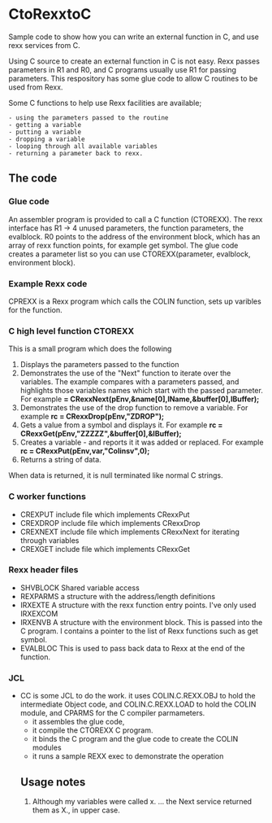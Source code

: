 # CtoRexxtoC
Sample code to show how you can write an external function in C, and use rexx services from C.

Using C source to create an external function in C is not easy. Rexx passes parameters in R1 and R0, and C programs usually use R1 for passing parameters.   This respository has some glue code to allow C routines to be used from Rexx.

Some C functions to help use Rexx facilities are available; 

    - using the parameters passed to the routine
    - getting a variable
    - putting a variable
    - dropping a variable
    - looping through all available variables
    - returning a parameter back to rexx.
## The code

### Glue code
An assembler program is provided to call a C function (CTOREXX).
The rexx interface has R1 -> 4 unused parameters, the function parameters, the evalblock.   R0 points to the address of the environment block, which has an array of rexx function points, for example get symbol.
The glue code creates a parameter list so you can use CTOREXX(parameter, evalblock, environment block).
### Example Rexx code

CPREXX is a Rexx program which calls the COLIN function, sets up varibles for the function.

### C high level function CTOREXX
This is a small program which does the following
<ol>
  <li>Displays the parameters passed to the function
  </li>
  <li>Demonstrates the use of the "Next" function to iterate over the variables.  The example   compares with a parameters passed, and highlights those variables names which start with the passed parameter.  For example <b> = CRexxNext(pEnv,&name[0],lName,&buffer[0],lBuffer);</b>
  </li>
  <li>Demonstrates the use of the drop function to remove a variable.  For example <b> rc = CRexxDrop(pEnv,"ZDROP");</b>
  </li>
  <li>Gets a value from a symbol and displays it.  For example <b>rc = CRexxGet(pEnv,"ZZZZZ",&buffer[0],&lBuffer);</b>
  </li>
  <li>Creates a variable - and reports it it was added or replaced. For example  <b>rc = CRexxPut(pEnv,var,"Colinsv",0);</b>
  </li>
  <li>Returns a string of data.
</ol>

When data is returned, it is null terminated like normal C strings.
### C worker functions

<ul>  
<li>CREXPUT  include file which implements CRexxPut       
</li>
<li>CREXDROP include file which implements CRexxDrop             
</li>
<li>CREXNEXT include file which implements CRexxNext for iterating through variables
</li>
<li>CREXGET  include file which implements CRexxGet
</li>
</ul>

### Rexx header files

<ul>
<li>SHVBLOCK Shared variable access     
</li>
<li>REXPARMS a structure with the address/length definitions        
</li>
<li>IRXEXTE  A structure with the rexx function entry points.   I've only used IRXEXCOM       
</li>
<li>IRXENVB  A structure with the environment block.  This is passed into the C program. I contains a pointer to the list of Rexx functions such as get symbol. 
</li>
<li>EVALBLOC This is used to pass back data to Rexx at the end of the function.
</li>
</ul>

### JCL

<ul>
<li>CC is some JCL to do the work.  it uses COLIN.C.REXX.OBJ to hold the intermediate Object code, and COLIN.C.REXX.LOAD to hold the COLIN module, and CPARMS for the C compiler parmameters.
<ul>
<li>it assembles the glue code, 
</li>
<li>it compile the CTOREXX C program. 
</li>
<li>it binds the C program and the glue code to create the COLIN modules 
</li>
<li>it runs a sample REXX exec to demonstrate the operation
</li>
</ul> 


## Usage notes
<ol>
<li> Although my variables were called x. ... the Next service returned them as X., in upper case.
</ul>

